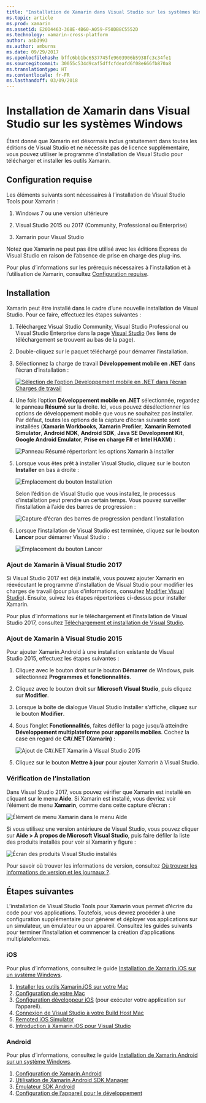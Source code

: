 ```yaml
---
title: "Installation de Xamarin dans Visual Studio sur les systèmes Windows"
ms.topic: article
ms.prod: xamarin
ms.assetid: E20D4463-368E-4B60-A059-F50DB8C5552D
ms.technology: xamarin-cross-platform
author: asb3993
ms.author: amburns
ms.date: 09/29/2017
ms.openlocfilehash: bffc6bb1bc6537745fe9603906b5938fc3c34fe1
ms.sourcegitcommit: 30055c534d9caf5dffcfdeafd6f08e666fb870a8
ms.translationtype: HT
ms.contentlocale: fr-FR
ms.lasthandoff: 03/09/2018
---
```

# <a name="installing-xamarin-in-visual-studio-on-windows"></a>Installation de Xamarin dans Visual Studio sur les systèmes Windows

Étant donné que Xamarin est désormais inclus gratuitement dans toutes les éditions de Visual Studio et ne nécessite pas de licence supplémentaire, vous pouvez utiliser le programme d’installation de Visual Studio pour télécharger et installer les outils Xamarin.

<a name="requirements" />

## <a name="requirements"></a>Configuration requise

Les éléments suivants sont nécessaires à l’installation de Visual Studio Tools pour Xamarin :

1. Windows 7 ou une version ultérieure

2. Visual Studio 2015 ou 2017 (Community, Professional ou Enterprise)

3. Xamarin pour Visual Studio

Notez que Xamarin ne peut pas être utilisé avec les éditions Express de Visual Studio en raison de l’absence de prise en charge des plug-ins.

Pour plus d’informations sur les prérequis nécessaires à l’installation et à l’utilisation de Xamarin, consultez [Configuration requise](~/cross-platform/get-started/requirements.md).


<a name="installation" />

## <a name="installation"></a>Installation

Xamarin peut être installé dans le cadre d’une nouvelle installation de Visual Studio.
Pour ce faire, effectuez les étapes suivantes :

1. Téléchargez Visual Studio Community, Visual Studio Professional ou Visual Studio Enterprise dans la page [Visual Studio](https://www.visualstudio.com/vs/) (les liens de téléchargement se trouvent au bas de la page).

2. Double-cliquez sur le paquet téléchargé pour démarrer l’installation.

3. Sélectionnez la charge de travail **Développement mobile en .NET** dans l’écran d’installation : 

    [![Sélection de l’option Développement mobile en .NET dans l’écran Charges de travail](windows-images/01-mobile-dev-workload-sml.png)](windows-images/01-mobile-dev-workload.png#lightbox)

4. Une fois l’option **Développement mobile en .NET** sélectionnée, regardez le panneau **Résumé** sur la droite. Ici, vous pouvez désélectionner les options de développement mobile que vous ne souhaitez pas installer. Par défaut, toutes les options de la capture d’écran suivante sont installées (**Xamarin Workbooks**, **Xamarin Profiler**, **Xamarin Remoted Simulator**, **Android NDK**, **Android SDK**, **Java SE Development Kit**, **Google Android Emulator**, **Prise en charge F#** et **Intel HAXM**) :

    ![Panneau Résumé répertoriant les options Xamarin à installer](windows-images/02-summary.png)

5. Lorsque vous êtes prêt à installer Visual Studio, cliquez sur le bouton **Installer** en bas à droite :

    ![Emplacement du bouton Installation](windows-images/03-click-install.png)

   Selon l’édition de Visual Studio que vous installez, le processus d’installation peut prendre un certain temps. Vous pouvez surveiller l’installation à l’aide des barres de progression :

    ![Capture d’écran des barres de progression pendant l’installation](windows-images/04-progress-bars.png)

6. Lorsque l’installation de Visual Studio est terminée, cliquez sur le bouton **Lancer** pour démarrer Visual Studio :

    ![Emplacement du bouton Lancer](windows-images/05-launch.png)


<a name="vs2017" />

### <a name="adding-xamarin-to-visual-studio-2017"></a>Ajout de Xamarin à Visual Studio 2017

Si Visual Studio 2017 est déjà installé, vous pouvez ajouter Xamarin en réexécutant le programme d’installation de Visual Studio pour modifier les charges de travail (pour plus d’informations, consultez [Modifier Visual Studio](https://docs.microsoft.com/visualstudio/install/modify-visual-studio)). Ensuite, suivez les étapes répertoriées ci-dessus pour installer Xamarin.

Pour plus d’informations sur le téléchargement et l’installation de Visual Studio 2017, consultez [Téléchargement et installation de Visual Studio](https://docs.microsoft.com/visualstudio/install/install-visual-studio).


<a name="vs2015" />

### <a name="adding-xamarin-to-visual-studio-2015"></a>Ajout de Xamarin à Visual Studio 2015

Pour ajouter Xamarin.Android à une installation existante de Visual Studio 2015, effectuez les étapes suivantes :

1. Cliquez avec le bouton droit sur le bouton **Démarrer** de Windows, puis sélectionnez **Programmes et fonctionnalités**.

2. Cliquez avec le bouton droit sur **Microsoft Visual Studio**, puis cliquez sur **Modifier**.

3. Lorsque la boîte de dialogue Visual Studio Installer s’affiche, cliquez sur le bouton **Modifier**.

4. Sous l’onglet **Fonctionnalités**, faites défiler la page jusqu’à atteindre **Développement multiplateforme pour appareils mobiles**. Cochez la case en regard de **C#/.NET (Xamarin)** :

    ![Ajout de C#/.NET Xamarin à Visual Studio 2015](windows-images/06-add-xamarin.png)

5. Cliquez sur le bouton **Mettre à jour** pour ajouter Xamarin à Visual Studio.


<a name="verifying" />

### <a name="verifying-installation"></a>Vérification de l’installation

Dans Visual Studio 2017, vous pouvez vérifier que Xamarin est installé en cliquant sur le menu **Aide**. Si Xamarin est installé, vous devriez voir l’élément de menu **Xamarin**, comme dans cette capture d’écran :

![Élément de menu Xamarin dans le menu Aide](windows-images/12-xamarin-menu-item.png)

Si vous utilisez une version antérieure de Visual Studio, vous pouvez cliquer sur **Aide > À propos de Microsoft Visual Studio**, puis faire défiler la liste des produits installés pour voir si Xamarin y figure :

![Écran des produits Visual Studio installés](windows-images/13-xamarin-is-installed.png)

Pour savoir où trouver les informations de version, consultez [Où trouver les informations de version et les journaux ?](~/cross-platform/troubleshooting/questions/version-logs.md).

<a name="nextsteps" />

## <a name="next-steps"></a>Étapes suivantes

L’installation de Visual Studio Tools pour Xamarin vous permet d’écrire du code pour vos applications. Toutefois, vous devrez procéder à une configuration supplémentaire pour générer et déployer vos applications sur un simulateur, un émulateur ou un appareil. Consultez les guides suivants pour terminer l’installation et commencer la création d’applications multiplateformes.

### <a name="ios"></a>iOS

Pour plus d’informations, consultez le guide [Installation de Xamarin.iOS sur un système Windows](~/ios/get-started/installation/windows/index.md). 

1. [Installer les outils Xamarin.iOS sur votre Mac](~/ios/get-started/installation/windows/index.md#installation)
2. [Configuration de votre Mac](~/ios/get-started/installation/windows/index.md#configuration)
3. [Configuration développeur iOS](~/ios/get-started/installation/windows/index.md#developersetup) (pour exécuter votre application sur l’appareil).
4. [Connexion de Visual Studio à votre Build Host Mac](~/ios/get-started/installation/windows/index.md#connectingtomac)
5. [Remoted iOS Simulator](~/tools/ios-simulator.md)
6. [Introduction à Xamarin.iOS pour Visual Studio](~/ios/get-started/installation/windows/introduction-to-xamarin-ios-for-visual-studio.md)

### <a name="android"></a>Android

Pour plus d’informations, consultez le guide [Installation de Xamarin.Android sur un système Windows](~/android/get-started/installation/windows.md).

1. [Configuration de Xamarin.Android](~/android/get-started/installation/windows.md#configuration)
2. [Utilisation de Xamarin Android SDK Manager](~/android/get-started/installation/android-sdk.md?ide=vs)
3. [Émulateur SDK Android](~/android/get-started/installation/android-emulator/index.md)
4. [Configuration de l’appareil pour le développement](~/android/get-started/installation/set-up-device-for-development.md)
